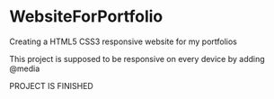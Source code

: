 # WebsiteForPortfolio
Creating a HTML5 CSS3 responsive website for my portfolios 


This project is supposed to be responsive on every device by adding @media


PROJECT IS FINISHED
